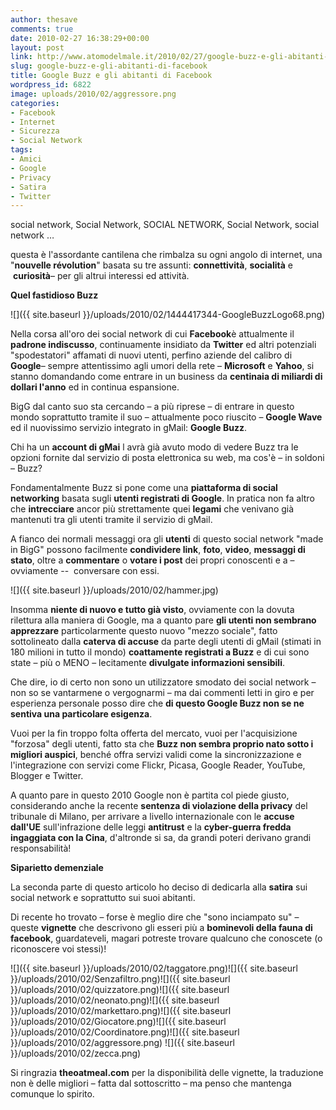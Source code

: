 ```yaml
---
author: thesave
comments: true
date: 2010-02-27 16:38:29+00:00
layout: post
link: http://www.atomodelmale.it/2010/02/27/google-buzz-e-gli-abitanti-di-facebook/
slug: google-buzz-e-gli-abitanti-di-facebook
title: Google Buzz e gli abitanti di Facebook
wordpress_id: 6822
image: uploads/2010/02/aggressore.png
categories:
- Facebook
- Internet
- Sicurezza
- Social Network
tags:
- Amici
- Google
- Privacy
- Satira
- Twitter
---
```


social network, Social Network, SOCIAL NETWORK, Social Network, social network …

questa è l'assordante cantilena che rimbalza su ogni angolo di internet, una "**nouvelle révolution**" basata su tre assunti: **connettività**, **socialità** e  **curiosità**– per gli altrui interessi ed attività.

**Quel fastidioso Buzz**

![]({{ site.baseurl }}/uploads/2010/02/1444417344-GoogleBuzzLogo68.png)

Nella corsa all'oro dei social network di cui **Facebook**è attualmente il **padrone indiscusso**, continuamente insidiato da **Twitter** ed altri potenziali "spodestatori" affamati di nuovi utenti, perfino aziende del calibro di **Google**– sempre attentissimo agli umori della rete – **Microsoft** e **Yahoo**, si stanno domandando come entrare in un business da **centinaia di miliardi di dollari l'anno** ed in continua espansione.

BigG dal canto suo sta cercando – a più riprese – di entrare in questo mondo soprattutto tramite il suo – attualmente poco riuscito – **Google Wave** ed il nuovissimo servizio integrato in gMail: **Google Buzz**.

Chi ha un **account di gMai** l avrà già avuto modo di vedere Buzz tra le opzioni fornite dal servizio di posta elettronica su web, ma cos'è – in soldoni – Buzz?

Fondamentalmente Buzz si pone come una **piattaforma di social networking** basata sugli **utenti registrati di Google**. In pratica non fa altro che **intrecciare** ancor più strettamente quei **legami** che venivano già mantenuti tra gli utenti tramite il servizio di gMail.

A fianco dei normali messaggi ora gli **utenti** di questo social network "made in BigG" possono facilmente **condividere link**, **foto**, **video**, **messaggi di stato**, oltre a **commentare** o **votare i post** dei propri conoscenti e a – ovviamente --  conversare con essi.

![]({{ site.baseurl }}/uploads/2010/02/hammer.jpg)

Insomma **niente di nuovo e tutto già visto**, ovviamente con la dovuta rilettura alla maniera di Google, ma a quanto pare **gli utenti non sembrano apprezzare** particolarmente questo nuovo "mezzo sociale", fatto sottolineato dalla **caterva di accuse** da parte degli utenti di gMail (stimati in 180 milioni in tutto il mondo) **coattamente registrati a Buzz** e di cui sono state – più o MENO – lecitamente **divulgate informazioni sensibili**.

Che dire, io di certo non sono un utilizzatore smodato dei social network – non so se vantarmene o vergognarmi – ma dai commenti letti in giro e per esperienza personale posso dire che **di questo Google Buzz non se ne sentiva una particolare esigenza**.

Vuoi per la fin troppo folta offerta del mercato, vuoi per l'acquisizione "forzosa" degli utenti, fatto sta che **Buzz non sembra proprio nato sotto i migliori auspici**, benché offra servizi validi come la sincronizzazione e l'integrazione con servizi come Flickr, Picasa, Google Reader, YouTube, Blogger e Twitter.

A quanto pare in questo 2010 Google non è partita col piede giusto, considerando anche la recente **sentenza di violazione della privacy** del tribunale di Milano, per arrivare a livello internazionale con le **accuse dall'UE** sull'infrazione delle leggi **antitrust** e la **cyber-guerra fredda ingaggiata con la Cina**, d'altronde si sa, da grandi poteri derivano grandi responsabilità!

**Siparietto demenziale**

La seconda parte di questo articolo ho deciso di dedicarla alla **satira** sui social network e soprattutto sui suoi abitanti.

Di recente ho trovato – forse è meglio dire che "sono inciampato su" – queste **vignette** che descrivono gli esseri più a **bominevoli della fauna di facebook**, guardateveli, magari potreste trovare qualcuno che conoscete (o riconoscere voi stessi)!

![]({{ site.baseurl }}/uploads/2010/02/taggatore.png)![]({{ site.baseurl }}/uploads/2010/02/Senzafiltro.png)![]({{ site.baseurl }}/uploads/2010/02/quizzatore.png)![]({{ site.baseurl }}/uploads/2010/02/neonato.png)![]({{ site.baseurl }}/uploads/2010/02/markettaro.png)![]({{ site.baseurl }}/uploads/2010/02/Giocatore.png)![]({{ site.baseurl }}/uploads/2010/02/Coordinatore.png)![]({{ site.baseurl }}/uploads/2010/02/aggressore.png)
![]({{ site.baseurl }}/uploads/2010/02/zecca.png)

Si ringrazia **theoatmeal.com** per la disponibilità delle vignette, la traduzione non è delle migliori – fatta dal sottoscritto – ma penso che mantenga comunque lo spirito.
